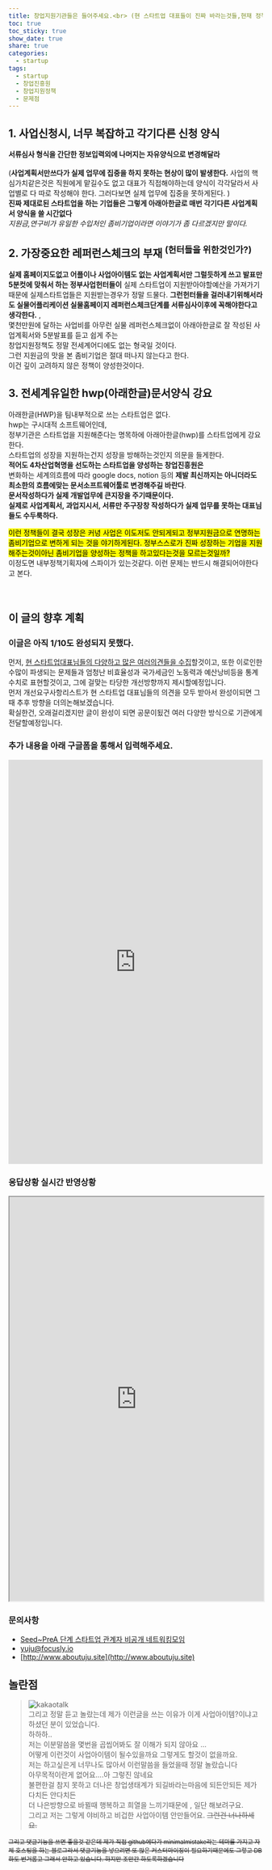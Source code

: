 ```yaml
---
title: 창업지원기관들은 들어주세요.<br> (현 스타트업 대표들이 진짜 바라는것들,현재 정책들의 문제) - 업데이트중
toc: true
toc_sticky: true
show_date: true
share: true
categories:
  - startup
tags:
  - startup
  - 창업진흥원
  - 창업지원정책
  - 문제점
---
```


## 1. 사업신청시, 너무 복잡하고 각기다른 신청 양식

**서류심사 형식을 간단한 정보입력외에 나머지는 자유양식으로  변경해달라**<br><br>
(**사업계획서만쓰다가 실제 업무에 집중을 하지 못하는 현상이 많이 발생한다.** 사업의 핵심가치같은것은 직원에게 맡길수도 없고 대표가 직접해야하는데 양식이 각각달라서 사업별로 다 따로 작성해야 한다. 그러다보면 실제 업무에 집중을 못하게된다. )<br>
**진짜 제대로된 스타트업을 하는 기업들은 그렇게 아래아한글로 매번 각기다른 사업계획서 양식을 쓸 시간없다** <br>
_지원금,연구비가 유일한 수입처인 좀비기업이라면 이야기가 좀 다르겠지만 말이다._<br>


## 2. 가장중요한 레퍼런스체크의 부재 <sup>(헌터들을 위한것인가?)</sup>

**실제 홈페이지도없고 어플이나 사업아이템도 없는 사업계획서만 그럴듯하게 쓰고 발표만5분컷에 맞춰서 하는 정부사업헌터들이** 실제 스타트업이 지원받아야할예산을 가져가기때문에 실제스타트업들은 지원받는경우가 정말 드물다. **그런헌터들을 걸러내기위해서라도 실물어플리케이션 실물홈페이지 레퍼런스체크단계를 서류심사이후에 꼭해야한다고 생각한다.** , <br>
몇천만원에 달하는 사업비를  아무런 실물 레퍼런스체크없이 아래아한글로 잘 작성된 사업계획서와 5분발표를 듣고 쉽게 주는<br> 창업지원정책도 정말 전세계어디에도 없는 형국일 것이다. <br>
그런 지원금의 맛을 본 좀비기업은 절대 떠나지 않는다고 한다.<br> 
이건 깊이 고려하지 않은 정책이 양성한것이다. <br>

## 3. 전세계유일한 hwp(아래한글)문서양식 강요

아래한글(HWP)을 팀내부적으로 쓰는 스타트업은 없다.<br>
hwp는 구시대적 소프트웨어인데, <br>
정부기관은 스타트업을 지원해준다는 명목하에 아래아한글(hwp)를 스타트업에게 강요한다.<br>
스타트업의 성장을 지원하는건지 성장을 방해하는것인지 의문을 들게한다. <br>
**적어도 4차산업혁명을 선도하는 스타트업을 양성하는 창업진흥원은** <br>
변화하는 세계의흐름에 따라 google docs, notion 등의 **제발 최신까지는 아니더라도 최소한의 흐름에맞는 문서소프트웨어툴로 변경해주길 바란다**.<br> **문서작성하다가 실제 개발업무에 큰지장을 주기때문이다.<br> 실제로 사업계획서, 과업지시서, 서류만 주구장창 작성하다가 실제 업무를 못하는 대표님들도 수두룩하다.** <br>

<mark>이런 정책들이 결국 성장은 커녕 사업은 이도저도 안되게되고 정부지원금으로 연명하는 좀비기업으로 변하게 되는 것을 야기하게된다. 정부스스로가 진짜 성장하는 기업을 지원해주는것이아닌 좀비기업을 양성하는 정책을 하고있다는것을 모르는것일까? </mark> <br>이정도면 내부정책기획자에 스파이가 있는것같다. 이런 문제는 반드시 해결되어야한다고 본다. <br><br><br>

## 이 글의 향후 계획
### 이글은 아직 1/10도 완성되지 못했다. 
 먼저, [현 스타트업대표님들의 다양하고 많은 여러의견들을 수집](https://focusly777.github.io/startup/mustchange/#%EC%B6%94%EA%B0%80-%EB%82%B4%EC%9A%A9%EC%9D%84-%EC%95%84%EB%9E%98-%EA%B5%AC%EA%B8%80%ED%8F%BC%EC%9D%84-%ED%86%B5%ED%95%B4%EC%84%9C-%EC%9E%85%EB%A0%A5%ED%95%B4%EC%A3%BC%EC%84%B8%EC%9A%94)할것이고, 또한 이로인한 수많이 파생되는 문제들과 엄청난 비효율성과 국가세금인 노동력과 예산낭비등을 통계수치로 표현할것이고,
 그에 걸맞는 타당한 개선방향까지 제시할예정입니다.<br>
 먼저 개선요구사항리스트가 현 스타트업 대표님들의 의견을 모두 받아서 완성이되면 그때 추후 방향을 더의논해보겠습니다.<br>
 확실한건, 오래걸리겠지만 글이 완성이 되면 공문이됬건 여러 다양한 방식으로 기관에게 전달할예정입니다.<br>






### 추가 내용을 아래 구글폼을 통해서 입력해주세요.

<iframe src="https://docs.google.com/forms/d/e/1FAIpQLScgerzAMzsEy-aFfnggPudGyBfN3lh2RgS7Eag702dXxj8pMA/viewform?embedded=true" width="100%" height="800" frameborder="0" marginheight="0" marginwidth="0">로드 중…</iframe><br>

### 응답상황 실시간 반영상황

<iframe src="https://docs.google.com/spreadsheets/d/e/2PACX-1vT2fjCPZ9UeCmyYo9p7fltzehmSTHgConoGXqUa_HTLYJHv3owefC4hK9n43Jo2icFPzKlqC3luNW8M/pubhtml?widget=true&amp;headers=false" width="100%" height="800" ></iframe>

### 문의사항 
-  [Seed~PreA 단계 스타트업 관계자 비공개 네트워킹모임](https://open.kakao.com/o/gqjpsglc)
-  [yuju@focusly.io](mailto:yuju@focusly.io)
-  [http://www.aboutuju.site](http://www.aboutuju.site)





## 놀란점



> ![kakaotalk](/assets/img/kakaotalk.png)<br>그리고 정말 듣고 놀랐는데 제가 이런글을 쓰는 이유가 이게 사업아이템?이냐고 하셨던 분이 있었습니다.<br>하하하..<br>
> 저는 이분말씀을 몇번을 곱씹어봐도 잘 이해가 되지 않아요 ...<br>어떻게 이런것이 사업아이템이 될수있을까요 그렇게도 할것이 없을까요. <br>저는 하고싶은게 너무나도 많아서 이런말씀을 들었을때 정말 놀랐습니다 <br>
> 아무목적이란게  없어요....아 그렇진 않네요<br>
> 불편한걸 참지 못하고  더나은 창업생태계가 되길바라는마음에 되든안되든 제가 다치든 안다치든 <br>
> 더 나은방향으로 바뀔때 행복하고 희열을 느끼기때문에 , 일단 해보려구요.<br>
> 그리고 저는 그렇게 야비하고 비겁한 사업아이템 안만들어요. <del>그런건 너나하세요.</del> <br>
>
 <sup><del>그리고 댓글기능을 쓰면 좋을것 같은데 제가 직접 github에다가 minimalmistake라는 테마를 가지고 자체 호스팅을 하는 블로그라서 댓글기능을 넣으려면 또 많은 커스터마이징이 필요하기때문에도 그렇고 DB화도 번거롭고 그래서 안하고 있습니다. 하지만 조만간 하도록하겠습니다</del></sup>